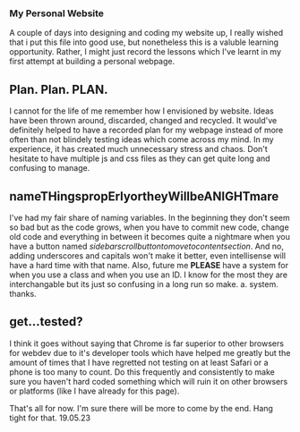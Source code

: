 ### My Personal Website
A couple of days into designing and coding my website up, I really wished that i put this file into good use, but nonetheless this is a valuble learning opportunity. Rather, I might just record the lessons which I've learnt in my first attempt at building a personal webpage. 

## Plan. Plan. PLAN. 
I cannot for the life of me remember how I envisioned by website. Ideas have been thrown around, discarded, changed and recycled. It would've definitely helped to have a recorded plan for my webpage instead of more often than not blindely testing ideas which come across my mind. In my experience, it has created much unnecessary stress and chaos. Don't hesitate to have multiple js and css files as they can get quite long and confusing to manage. 

## nameTHingspropErlyortheyWillbeANIGHTmare
I've had my fair share of naming variables. In the beginning they don't seem so bad but as the code grows, when you have to commit new code, change old code and everything in between it becomes quite a nightmare when you have a button named *sidebarscrollbuttontomovetocontentsection*. And no, adding underscores and capitals won't make it better, even intellisense will have a hard time with that name. Also, future me **PLEASE** have a system for when you use a class and when you use an ID. I know for the most they are interchangable but its just so confusing in a long run so make. a. system. thanks. 

## get...tested?
I think it goes without saying that Chrome is far superior to other browsers for webdev due to it's developer tools which have helped me greatly but the amount of times that I have regretted not testing on at least Safari or a phone is too many to count. Do this frequently and consistently to make sure you haven't hard coded something which will ruin it on other browsers or platforms (like I have already for this page). 

That's all for now. I'm sure there will be more to come by the end. Hang tight for that. 19.05.23